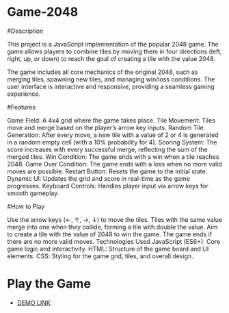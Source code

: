 # Game-2048

#Description

This project is a JavaScript implementation of the popular 2048 game. The game allows players to combine tiles by moving them in four directions (left, right, up, or down) to reach the goal of creating a tile with the value 2048.

The game includes all core mechanics of the original 2048, such as merging tiles, spawning new tiles, and managing win/loss conditions. The user interface is interactive and responsive, providing a seamless gaming experience.

#Features

Game Field: A 4x4 grid where the game takes place.
Tile Movement: Tiles move and merge based on the player’s arrow key inputs.
Random Tile Generation: After every move, a new tile with a value of 2 or 4 is generated in a random empty cell (with a 10% probability for 4).
Scoring System: The score increases with every successful merge, reflecting the sum of the merged tiles.
Win Condition: The game ends with a win when a tile reaches 2048.
Game Over Condition: The game ends with a loss when no more valid moves are possible.
Restart Button: Resets the game to the initial state.
Dynamic UI: Updates the grid and score in real-time as the game progresses.
Keyboard Controls: Handles player input via arrow keys for smooth gameplay.

#How to Play

Use the arrow keys (←, ↑, →, ↓) to move the tiles.
Tiles with the same value merge into one when they collide, forming a tile with double the value.
Aim to create a tile with the value of 2048 to win the game.
The game ends if there are no more valid moves.
Technologies Used
JavaScript (ES6+): Core game logic and interactivity.
HTML: Structure of the game board and UI elements.
CSS: Styling for the game grid, tiles, and overall design.

# Play the Game

- [DEMO LINK](https://kostiukmkalne.github.io/js_2048_game/)
